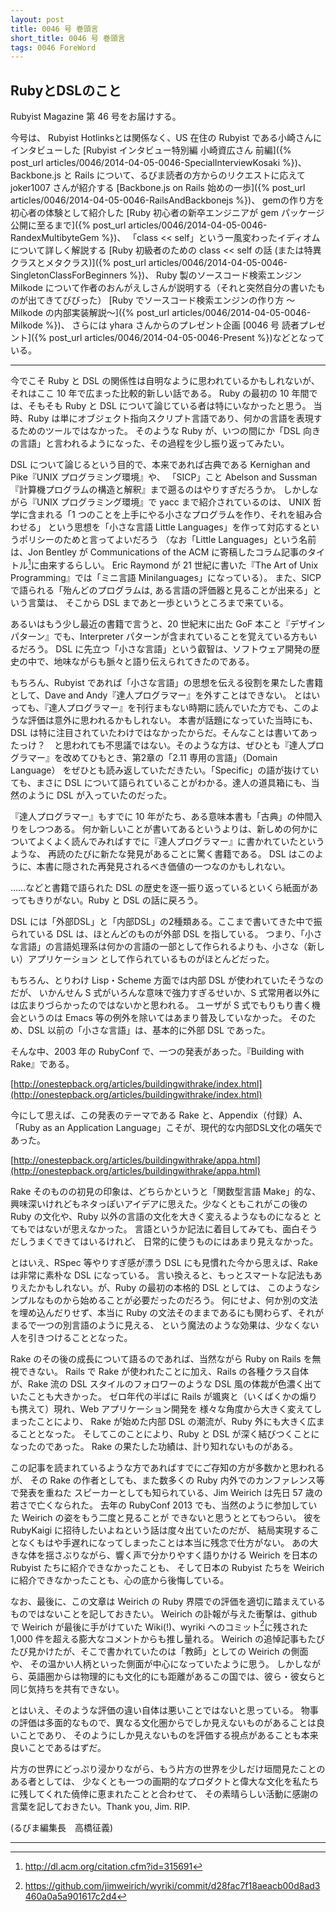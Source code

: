 ```yaml
---
layout: post
title: 0046 号 巻頭言
short_title: 0046 号 巻頭言
tags: 0046 ForeWord
---
```



## RubyとDSLのこと

Rubyist Magazine 第 46 号をお届けする。

今号は、
Rubyist Hotlinksとは関係なく、US 在住の Rubyist である小崎さんにインタビューした
[Rubyist インタビュー特別編 小崎資広さん 前編]({% post_url articles/0046/2014-04-05-0046-SpecialInterviewKosaki %})、
Backbone.js と Rails について、るびま読者の方からのリクエストに応えて joker1007 さんが紹介する
[Backbone.js on Rails 始めの一歩]({% post_url articles/0046/2014-04-05-0046-RailsAndBackbonejs %})、
gemの作り方を初心者の体験として紹介した
[Ruby 初心者の新卒エンジニアが gem パッケージ公開に至るまで]({% post_url articles/0046/2014-04-05-0046-RandexMultibyteGem %})、
「class &lt;&lt; self」という一風変わったイディオムについて詳しく解説する
[Ruby 初級者のための class << self の話 (または特異クラスとメタクラス)]({% post_url articles/0046/2014-04-05-0046-SingletonClassForBeginners %})、
Ruby 製のソースコード検索エンジン Milkode について作者のおんがえしさんが説明する（それと突然自分の書いたものが出てきてびびった）
[Ruby でソースコード検索エンジンの作り方 〜Milkode の内部実装解説〜]({% post_url articles/0046/2014-04-05-0046-Milkode %})、
さらには yhara さんからのプレゼント企画
[0046 号 読者プレゼント]({% post_url articles/0046/2014-04-05-0046-Present %})などとなっている。

----

今でこそ Ruby と DSL の関係性は自明なように思われているかもしれないが、それはここ 10 年で広まった比較的新しい話である。
Ruby の最初の 10 年間では、そもそも Ruby と DSL について論じている者は特にいなかったと思う。
当時、Ruby は単にオブジェクト指向スクリプト言語であり、何かの言語を表現するためのツールではなかった。
そのような Ruby が、いつの間にか「DSL 向きの言語」と言われるようになった、その過程を少し振り返ってみたい。

DSL について論じるという目的で、本来であれば古典である Kernighan and Pike『UNIX プログラミング環境』や、
「SICP」こと Abelson and Sussman『計算機プログラムの構造と解釈』まで遡るのはやりすぎだろうか。
しかしながら『UNIX プログラミング環境』で yacc まで紹介されているのは、
UNIX 哲学に含まれる「1 つのことを上手にやる小さなプログラムを作り、それを組み合わせる」
という思想を「小さな言語 Little Languages」を作って対応するというポリシーのためと言ってよいだろう
（なお「Little Languages」という名前は、Jon Bentley が Communications of the ACM に寄稿したコラム記事のタイトル[^1]に由来するらしい。
Eric Raymond が 21 世紀に書いた『The Art of Unix Programming』では「ミニ言語 Minilanguages」になっている）。
また、SICP で語られる「殆んどのプログラムは, ある言語の評価器と見ることが出来る」という言葉は、
そこから DSL まであと一歩というところまで来ている。

あるいはもう少し最近の書籍で言うと、20 世紀末に出た GoF 本こと『デザインパターン』でも、Interpreter パターンが含まれていることを覚えている方もいるだろう。
DSL に先立つ「小さな言語」という叡智は、ソフトウェア開発の歴史の中で、地味ながらも脈々と語り伝えられてきたのである。

もちろん、Rubyist であれば「小さな言語」の思想を伝える役割を果たした書籍として、Dave and Andy『達人プログラマー』を外すことはできない。
とはいっても、『達人プログラマー』を刊行まもない時期に読んでいた方でも、このような評価は意外に思われるかもしれない。
本書が話題になっていた当時にも、DSL は特に注目されていたわけではなかったからだ。そんなことは書いてあったっけ？　と思われても不思議ではない。そのような方は、ぜひとも『達人プログラマー』を改めてひもとき、第2章の「2.11 専用の言語」（Domain Language）
をぜひとも読み返していただきたい。「Specific」の語が抜けていても、まさに DSL について語られていることがわかる。達人の道具箱にも、当然のように DSL が入っていたのだった。

『達人プログラマー』もすでに 10 年がたち、ある意味本書も「古典」の仲間入りをしつつある。
何か新しいことが書いてあるというよりは、新しめの何かについてよくよく読んでみればすでに『達人プログラマー』に書かれていたというような、
再読のたびに新たな発見があることに驚く書籍である。
DSL はこのように、本書に隠された再発見されるべき価値の一つなのかもしれない。

……などと書籍で語られた DSL の歴史を逐一振り返っているといくら紙面があってもきりがない。Ruby と DSL の話に戻ろう。

DSL には「外部DSL」と「内部DSL」の2種類ある。ここまで書いてきた中で振られている DSL は、ほとんどのものが外部 DSL を指している。
つまり、「小さな言語」の言語処理系は何かの言語の一部として作られるよりも、小さな（新しい）アプリケーション
として作られているものがほとんどだった。

もちろん、とりわけ Lisp・Scheme 方面では内部 DSL が使われていたそうなのだが、
いかんせん S 式がいろんな意味で強力すぎるせいか、S 式常用者以外には広まりづらかったのではないかと思われる。
ユーザが S 式でもりもり書く機会というのは Emacs 等の例外を除いてはあまり普及していなかった。
そのため、DSL 以前の「小さな言語」は、基本的に外部 DSL であった。

そんな中、2003 年の RubyConf で、一つの発表があった。『Building with Rake』である。

[http://onestepback.org/articles/buildingwithrake/index.html](http://onestepback.org/articles/buildingwithrake/index.html)

今にして思えば、この発表のテーマである Rake と、Appendix（付録）A、「Ruby as an Application Language」こそが、現代的な内部DSL文化の嚆矢であった。

[http://onestepback.org/articles/buildingwithrake/appa.html](http://onestepback.org/articles/buildingwithrake/appa.html)

Rake そのものの初見の印象は、どちらかというと「関数型言語 Make」的な、
興味深いけれどもネタっぽいアイデアに思えた。少なくともこれがこの後の
Ruby の文化や、Ruby 以外の言語の文化を大きく変えるようなものになると
とてもではないが思えなかった。
言語というか記法に着目してみても、面白そうだしうまくできてはいるけれど、
日常的に使うものにはあまり見えなかった。

とはいえ、RSpec 等やりすぎ感が漂う DSL にも見慣れた今から思えば、Rake は非常に素朴な DSL になっている。
言い換えると、もっとスマートな記法もありえたかもしれない。が、Ruby の最初の本格的 DSL としては、
このようなシンプルなものから始めることが必要だったのだろう。
何にせよ、何か別の文法を埋め込んだりせず、本当に Ruby の文法そのままであるにも関わらず、それがまるで一つの別言語のように見える、
という魔法のような効果は、少なくない人を引きつけることとなった。

Rake のその後の成長について語るのであれば、当然ながら Ruby on Rails を無視できない。
Rails で Rake が使われたことに加え、Rails の各種クラス自体が、Rake 流の DSL スタイルのフォロワーのような
DSL 風の体裁が色濃く出ていたことも大きかった。
ゼロ年代の半ばに Rails が颯爽と（いくばくかの煽りも携えて）現れ、Web アプリケーション開発を
様々な角度から大きく変えてしまったことにより、
Rake が始めた内部 DSL の潮流が、Ruby 外にも大きく広まることとなった。
そしてこのことにより、Ruby と DSL が深く結びつくことになったのであった。
Rake の果たした功績は、計り知れないものがある。

この記事を読まれているような方であればすでにご存知の方が多数かと思われるが、
その Rake の作者としても、また数多くの Ruby 内外でのカンファレンス等で発表を重ねた
スピーカーとしても知られている、Jim Weirich は先日 57 歳の若さで亡くなられた。
去年の RubyConf 2013 でも、当然のように参加していた Weirich の姿をもう二度と見ることが
できないと思うととてもつらい。
彼を RubyKaigi に招待したいよねという話は度々出ていたのだが、
結局実現することなくもはや手遅れになってしまったことは本当に残念で仕方がない。
あの大きな体を揺さぶりながら、響く声で分かりやすく語りかける Weirich を日本の Rubyist たちに紹介できなかったことも、
そして日本の Rubyist たちを Weirich に紹介できなかったことも、心の底から後悔している。

なお、最後に、この文章は Weirich の Ruby 界隈での評価を適切に踏まえているものではないことを記しておきたい。
Weirich の訃報が与えた衝撃は、github で Weirich が最後に手がけていた Wiki(!)、wyriki へのコミット[^2]に残された 1,000 件を超える膨大なコメントからも推し量れる。
Weirich の追悼記事もたびたび見かけたが、そこで書かれていたのは「教師」としての Weirich の側面や、
その温かい人柄といった側面が中心になっていたように思う。
しかしながら、英語圏からは物理的にも文化的にも距離があるこの国では、彼ら・彼女らと同じ気持ちを共有できない。

とはいえ、そのような評価の違い自体は悪いことではないと思っている。
物事の評価は多面的なもので、異なる文化圏からでしか見えないものがあることは良いことであり、
そのようにしか見えないものを評価する視点があることも本来良いことであるはずだ。

片方の世界にどっぷり浸かりながら、もう片方の世界を少しだけ垣間見たことのある者としては、
少なくとも一つの画期的なプロダクトと偉大な文化を私たちに残してくれた僥倖に恵まれたことと合わせて、
その素晴らしい活動に感謝の言葉を記しておきたい。Thank you, Jim. RIP.

(るびま編集長　高橋征義)

----

[^1]: http://dl.acm.org/citation.cfm?id=315691
[^2]: https://github.com/jimweirich/wyriki/commit/d28fac7f18aeacb00d8ad3460a0a5a901617c2d4
